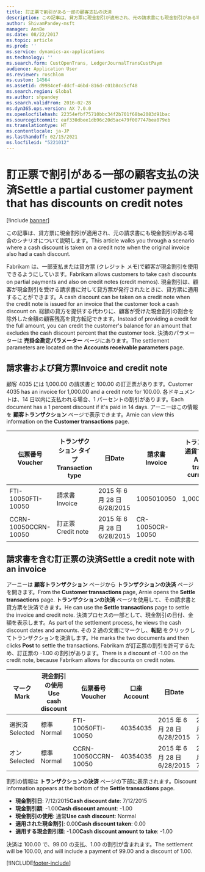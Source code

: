 ```yaml
---
title: 訂正票で割引がある一部の顧客支払の決済
description: この記事は、貸方票に現金割引が適用され、元の請求書にも現金割引がある場合のシナリオについて説明します。
author: ShivamPandey-msft
manager: AnnBe
ms.date: 08/22/2017
ms.topic: article
ms.prod: ''
ms.service: dynamics-ax-applications
ms.technology: ''
ms.search.form: CustOpenTrans, LedgerJournalTransCustPaym
audience: Application User
ms.reviewer: roschlom
ms.custom: 14564
ms.assetid: d9984cef-ddcf-46bd-816d-c01b8cc5cf48
ms.search.region: Global
ms.author: shpandey
ms.search.validFrom: 2016-02-28
ms.dyn365.ops.version: AX 7.0.0
ms.openlocfilehash: 22354efbf75710bbc34f2b701f68be2083d91bac
ms.sourcegitcommit: eaf330dbee1db96c20d5ac479f007747bea079eb
ms.translationtype: HT
ms.contentlocale: ja-JP
ms.lasthandoff: 02/15/2021
ms.locfileid: "5221012"
---
```

# <a name="settle-a-partial-customer-payment-that-has-discounts-on-credit-notes"></a><span data-ttu-id="818f3-103">訂正票で割引がある一部の顧客支払の決済</span><span class="sxs-lookup"><span data-stu-id="818f3-103">Settle a partial customer payment that has discounts on credit notes</span></span>

[!include [banner](../includes/banner.md)]

<span data-ttu-id="818f3-104">この記事は、貸方票に現金割引が適用され、元の請求書にも現金割引がある場合のシナリオについて説明します。</span><span class="sxs-lookup"><span data-stu-id="818f3-104">This article walks you through a scenario where a cash discount is taken on a credit note when the original invoice also had a cash discount.</span></span> 

<span data-ttu-id="818f3-105">Fabrikam は、一部支払または貸方票 (クレジット メモ)で顧客が現金割引を使用できるようにしています。</span><span class="sxs-lookup"><span data-stu-id="818f3-105">Fabrikam allows customers to take cash discounts on partial payments and also on credit notes (credit memos).</span></span> <span data-ttu-id="818f3-106">現金割引は、顧客が現金割引を受ける請求書に対して貸方票が発行されたときに、貸方票に適用することができます。</span><span class="sxs-lookup"><span data-stu-id="818f3-106">A cash discount can be taken on a credit note when the credit note is issued for an invoice that the customer took a cash discount on.</span></span> <span data-ttu-id="818f3-107">総額の貸方を提供する代わりに、顧客が受けた現金割引の割合を除外した金額の顧客残高を貸方転記できます。</span><span class="sxs-lookup"><span data-stu-id="818f3-107">Instead of providing a credit for the full amount, you can credit the customer's balance for an amount that excludes the cash discount percent that the customer took.</span></span> <span data-ttu-id="818f3-108">決済のパラメーターは **売掛金勘定パラメーター** ページにあります。</span><span class="sxs-lookup"><span data-stu-id="818f3-108">The settlement parameters are located on the **Accounts receivable parameters** page.</span></span>

## <a name="invoice-and-credit-note"></a><span data-ttu-id="818f3-109">請求書および貸方票</span><span class="sxs-lookup"><span data-stu-id="818f3-109">Invoice and credit note</span></span>
<span data-ttu-id="818f3-110">顧客 4035 には 1,000.00 の請求書と 100.00 の訂正票があります。</span><span class="sxs-lookup"><span data-stu-id="818f3-110">Customer 4035 has an invoice for 1,000.00 and a credit note for 100.00.</span></span> <span data-ttu-id="818f3-111">各ドキュメントは、14 日以内に支払われる場合、1 パーセントの割引があります。</span><span class="sxs-lookup"><span data-stu-id="818f3-111">Each document has a 1 percent discount if it's paid in 14 days.</span></span> <span data-ttu-id="818f3-112">アーニーはこの情報を **顧客トランザクション** ページで表示できます。</span><span class="sxs-lookup"><span data-stu-id="818f3-112">Arnie can view this information on the **Customer transactions** page.</span></span>

| <span data-ttu-id="818f3-113">伝票番号</span><span class="sxs-lookup"><span data-stu-id="818f3-113">Voucher</span></span>    | <span data-ttu-id="818f3-114">トランザクション タイプ</span><span class="sxs-lookup"><span data-stu-id="818f3-114">Transaction type</span></span> | <span data-ttu-id="818f3-115">日</span><span class="sxs-lookup"><span data-stu-id="818f3-115">Date</span></span>      | <span data-ttu-id="818f3-116">請求書</span><span class="sxs-lookup"><span data-stu-id="818f3-116">Invoice</span></span>  | <span data-ttu-id="818f3-117">トランザクション通貨での借方金額</span><span class="sxs-lookup"><span data-stu-id="818f3-117">Amount in transaction currency debit</span></span> | <span data-ttu-id="818f3-118">トランザクション通貨での貸方金額</span><span class="sxs-lookup"><span data-stu-id="818f3-118">Amount in transaction currency credit</span></span> | <span data-ttu-id="818f3-119">残高</span><span class="sxs-lookup"><span data-stu-id="818f3-119">Balance</span></span>  | <span data-ttu-id="818f3-120">通貨</span><span class="sxs-lookup"><span data-stu-id="818f3-120">Currency</span></span> |
|------------|------------------|-----------|----------|--------------------------------------|---------------------------------------|----------|----------|
| <span data-ttu-id="818f3-121">FTI-10050</span><span class="sxs-lookup"><span data-stu-id="818f3-121">FTI-10050</span></span>  | <span data-ttu-id="818f3-122">請求書</span><span class="sxs-lookup"><span data-stu-id="818f3-122">Invoice</span></span>          | <span data-ttu-id="818f3-123">2015 年 6 月 28 日</span><span class="sxs-lookup"><span data-stu-id="818f3-123">6/28/2015</span></span> | <span data-ttu-id="818f3-124">10050</span><span class="sxs-lookup"><span data-stu-id="818f3-124">10050</span></span>    | <span data-ttu-id="818f3-125">1,000.00</span><span class="sxs-lookup"><span data-stu-id="818f3-125">1,000.00</span></span>                             |                                       | <span data-ttu-id="818f3-126">1,000.00</span><span class="sxs-lookup"><span data-stu-id="818f3-126">1,000.00</span></span> | <span data-ttu-id="818f3-127">USD</span><span class="sxs-lookup"><span data-stu-id="818f3-127">USD</span></span>      |
| <span data-ttu-id="818f3-128">CCRN-10050</span><span class="sxs-lookup"><span data-stu-id="818f3-128">CCRN-10050</span></span> | <span data-ttu-id="818f3-129">訂正票</span><span class="sxs-lookup"><span data-stu-id="818f3-129">Credit note</span></span>      | <span data-ttu-id="818f3-130">2015 年 6 月 28 日</span><span class="sxs-lookup"><span data-stu-id="818f3-130">6/28/2015</span></span> | <span data-ttu-id="818f3-131">CR-10050</span><span class="sxs-lookup"><span data-stu-id="818f3-131">CR-10050</span></span> |                                      | <span data-ttu-id="818f3-132">100.00</span><span class="sxs-lookup"><span data-stu-id="818f3-132">100.00</span></span>                                | <span data-ttu-id="818f3-133">-100.00</span><span class="sxs-lookup"><span data-stu-id="818f3-133">-100.00</span></span>  | <span data-ttu-id="818f3-134">USD</span><span class="sxs-lookup"><span data-stu-id="818f3-134">USD</span></span>      |

## <a name="settle-a-credit-note-with-an-invoice"></a><span data-ttu-id="818f3-135">請求書を含む訂正票の決済</span><span class="sxs-lookup"><span data-stu-id="818f3-135">Settle a credit note with an invoice</span></span>
<span data-ttu-id="818f3-136">アーニーは **顧客トランザクション** ページから **トランザクションの決済** ページを開きます。</span><span class="sxs-lookup"><span data-stu-id="818f3-136">From the **Customer transactions** page, Arnie opens the **Settle transactions** page.</span></span> <span data-ttu-id="818f3-137">**トランザクションの決済** ページを使用して、その請求書と貸方票を決済できます。</span><span class="sxs-lookup"><span data-stu-id="818f3-137">He can use the **Settle transactions** page to settle the invoice and credit note.</span></span> <span data-ttu-id="818f3-138">決済プロセスの一部として、現金割引の日付、金額を表示します。</span><span class="sxs-lookup"><span data-stu-id="818f3-138">As part of the settlement process, he views the cash discount dates and amounts.</span></span> <span data-ttu-id="818f3-139">その 2 通の文書にマークし、**転記** をクリックしてトランザクションを決済します。</span><span class="sxs-lookup"><span data-stu-id="818f3-139">He marks the two documents and then clicks **Post** to settle the transactions.</span></span> <span data-ttu-id="818f3-140">Fabrikam が訂正票の割引を許可するため、訂正票の -1.00 の割引があります。</span><span class="sxs-lookup"><span data-stu-id="818f3-140">There is a discount of -1.00 on the credit note, because Fabrikam allows for discounts on credit notes.</span></span>

| <span data-ttu-id="818f3-141">マーク</span><span class="sxs-lookup"><span data-stu-id="818f3-141">Mark</span></span>     | <span data-ttu-id="818f3-142">現金割引の使用</span><span class="sxs-lookup"><span data-stu-id="818f3-142">Use cash discount</span></span> | <span data-ttu-id="818f3-143">伝票番号</span><span class="sxs-lookup"><span data-stu-id="818f3-143">Voucher</span></span>    | <span data-ttu-id="818f3-144">口座</span><span class="sxs-lookup"><span data-stu-id="818f3-144">Account</span></span> | <span data-ttu-id="818f3-145">日</span><span class="sxs-lookup"><span data-stu-id="818f3-145">Date</span></span>      | <span data-ttu-id="818f3-146">期日</span><span class="sxs-lookup"><span data-stu-id="818f3-146">Due date</span></span>  | <span data-ttu-id="818f3-147">請求書</span><span class="sxs-lookup"><span data-stu-id="818f3-147">Invoice</span></span>  | <span data-ttu-id="818f3-148">トランザクション通貨の金額</span><span class="sxs-lookup"><span data-stu-id="818f3-148">Amount in transaction currency</span></span> | <span data-ttu-id="818f3-149">通貨</span><span class="sxs-lookup"><span data-stu-id="818f3-149">Currency</span></span> | <span data-ttu-id="818f3-150">決済金額</span><span class="sxs-lookup"><span data-stu-id="818f3-150">Amount to settle</span></span> |
|----------|-------------------|------------|---------|-----------|-----------|----------|--------------------------------|----------|------------------|
| <span data-ttu-id="818f3-151">選択済</span><span class="sxs-lookup"><span data-stu-id="818f3-151">Selected</span></span> | <span data-ttu-id="818f3-152">標準</span><span class="sxs-lookup"><span data-stu-id="818f3-152">Normal</span></span>            | <span data-ttu-id="818f3-153">FTI-10050</span><span class="sxs-lookup"><span data-stu-id="818f3-153">FTI-10050</span></span>  | <span data-ttu-id="818f3-154">4035</span><span class="sxs-lookup"><span data-stu-id="818f3-154">4035</span></span>    | <span data-ttu-id="818f3-155">2015 年 6 月 28 日</span><span class="sxs-lookup"><span data-stu-id="818f3-155">6/28/2015</span></span> | <span data-ttu-id="818f3-156">2015 年 7 月 28 日</span><span class="sxs-lookup"><span data-stu-id="818f3-156">7/28/2015</span></span> | <span data-ttu-id="818f3-157">10050</span><span class="sxs-lookup"><span data-stu-id="818f3-157">10050</span></span>    | <span data-ttu-id="818f3-158">1,000.00</span><span class="sxs-lookup"><span data-stu-id="818f3-158">1,000.00</span></span>                       | <span data-ttu-id="818f3-159">USD</span><span class="sxs-lookup"><span data-stu-id="818f3-159">USD</span></span>      | <span data-ttu-id="818f3-160">990.00</span><span class="sxs-lookup"><span data-stu-id="818f3-160">990.00</span></span>           |
| <span data-ttu-id="818f3-161">オン</span><span class="sxs-lookup"><span data-stu-id="818f3-161">Selected</span></span> | <span data-ttu-id="818f3-162">標準</span><span class="sxs-lookup"><span data-stu-id="818f3-162">Normal</span></span>            | <span data-ttu-id="818f3-163">CCRN-10050</span><span class="sxs-lookup"><span data-stu-id="818f3-163">CCRN-10050</span></span> | <span data-ttu-id="818f3-164">4035</span><span class="sxs-lookup"><span data-stu-id="818f3-164">4035</span></span>    | <span data-ttu-id="818f3-165">2015 年 6 月 28 日</span><span class="sxs-lookup"><span data-stu-id="818f3-165">6/28/2015</span></span> | <span data-ttu-id="818f3-166">2015 年 7 月 28 日</span><span class="sxs-lookup"><span data-stu-id="818f3-166">7/28/2015</span></span> | <span data-ttu-id="818f3-167">CR-10050</span><span class="sxs-lookup"><span data-stu-id="818f3-167">CR-10050</span></span> | <span data-ttu-id="818f3-168">-100.00</span><span class="sxs-lookup"><span data-stu-id="818f3-168">-100.00</span></span>                        | <span data-ttu-id="818f3-169">USD</span><span class="sxs-lookup"><span data-stu-id="818f3-169">USD</span></span>      | <span data-ttu-id="818f3-170">-99.00</span><span class="sxs-lookup"><span data-stu-id="818f3-170">-99.00</span></span>           |

<span data-ttu-id="818f3-171">割引の情報は **トランザクションの決済** ページの下部に表示されます。</span><span class="sxs-lookup"><span data-stu-id="818f3-171">Discount information appears at the bottom of the **Settle transactions** page.</span></span>

- <span data-ttu-id="818f3-172">**現金割引日**: 7/12/2015</span><span class="sxs-lookup"><span data-stu-id="818f3-172">**Cash discount date**: 7/12/2015</span></span> 
- <span data-ttu-id="818f3-173">**現金割引額**: -1.00</span><span class="sxs-lookup"><span data-stu-id="818f3-173">**Cash discount amount**: -1.00</span></span>     
- <span data-ttu-id="818f3-174">**現金割引の使用**: 通常</span><span class="sxs-lookup"><span data-stu-id="818f3-174">**Use cash discount**: Normal</span></span>    
- <span data-ttu-id="818f3-175">**適用された現金割引**: 0.00</span><span class="sxs-lookup"><span data-stu-id="818f3-175">**Cash discount taken**: 0.00</span></span>      
- <span data-ttu-id="818f3-176">**適用する現金割引額**: -1.00</span><span class="sxs-lookup"><span data-stu-id="818f3-176">**Cash discount amount to take**: -1.00</span></span>     

<span data-ttu-id="818f3-177">決済は 100.00 で、99.00 の支払、1.00 の割引が含まれます。</span><span class="sxs-lookup"><span data-stu-id="818f3-177">The settlement will be 100.00, and will include a payment of 99.00 and a discount of 1.00.</span></span>





[!INCLUDE[footer-include](../../includes/footer-banner.md)]